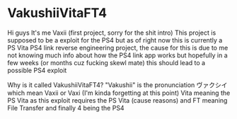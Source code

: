 # VakushiiVitaFT4
Hi guys
It's me Vaxii (first project, sorry for the shit intro)
This project is supposed to be a exploit for the PS4 but as of right now this is currently a PS Vita PS4 link reverse engineering project,
the cause for this is due to me not knowing much info about how the PS4 link app works but hopefully in a few weeks (or months cuz fucking skewl mate)
this should lead to a possible PS4 exploit


Why is it called VakushiiVitaFT4?
"Vakushii" is the pronunciation ヴァクシイ which mean Vaxii or Vaxi (I'm kinda forgetting at this point)
Vita meaning the PS Vita as this exploit requires the PS Vita (cause reasons)
and FT meaning File Transfer 
and finally 4 being the PS4
